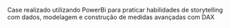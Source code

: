 Case realizado utilizando PowerBi para praticar habilidades de storytelling com dados, modelagem e construção de medidas avançadas com DAX
